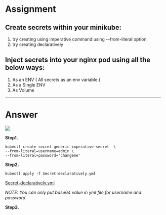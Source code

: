 # Assignment 

## Create secrets within your minikube:
1. try creating using imperative command using --from-literal option
2. try creating declaratively

## Inject secrets into your nginx pod using all the below ways:
1. As an ENV ( All secrets as an env variable )
2. As a Single ENV
3. As Volume

---

# Answer

![](http://i.gifer.com/4j.gif)



__Step1.__

    kubectl create secret generic imperative-secret  \
    --from-literal=username=admin \ 
    --from-literal=password='changeme'
 
__Step2.__

    kubectl apply -f Secret-declaratively.yml

[Secret-declaratively.yml](https://github.com/HOLAPH/Kubernetes-secret/blob/main/Secret-declaratively.yml)

*NOTE: You can only put base64 value in yml file for username and password.*



__Step3.__
